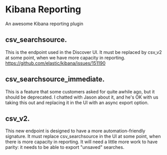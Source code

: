 # Kibana Reporting

An awesome Kibana reporting plugin

## csv_searchsource. 
This is the endpoint used in the Discover UI. It must be replaced by csv_v2 at some point, when we have more capacity in reporting. https://github.com/elastic/kibana/issues/151190
## csv_searchsource_immediate.
This is a feature that some customers asked for quite awhile ago, but it should be deprecated. I chatted with Jason about it, and he's OK with us taking this out and replacing it in the UI with an async export option.
## csv_v2. 
This new endpoint is designed to have a more automation-friendly signature. It must replace csv_searchsource in the UI at some point, when there is more capacity in reporting. It will need a little more work to have parity: it needs to be able to export "unsaved" searches.